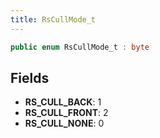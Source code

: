 ```yaml
---
title: RsCullMode_t
---
```


```csharp
public enum RsCullMode_t : byte
```

## Fields

- **RS_CULL_BACK**: 1
- **RS_CULL_FRONT**: 2
- **RS_CULL_NONE**: 0

